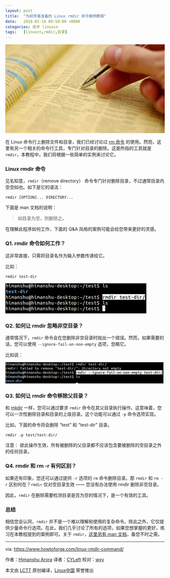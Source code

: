 ```yaml
---
layout: post
title:	"为初学者准备的 Linux rmdir 命令案例教程"
date:	2018-02-18 09:50:00 +0800 
categories:	技术 linuxcn 
tags:	[linuxcn,rmdir,目录]
---
```



![](/Asserts/Images/album/201802/17/125918w3uwdp9b9sebabdi.jpg)


在 Linux 命令行上删除文件和目录，我们已经讨论过 [rm 命令](/article-9321-1.html) 的使用。然而，这里有另一个相关的命令行工具，专门针对目录的删除。这是所指的工具就是 `rmdir`，本教程中，我们将根据一些简单的实例来讨论它。


### Linux rmdir 命令


见名知意，`rmdir`（remove directory） 命令专门针对删除目录，不过通常目录内空空如也。如下是它的语法：



```
rmdir [OPTION]... DIRECTORY...

```

下面是 man 文档的说明：



> 
> 如目录为空，则删除之。
> 
> 
> 


在理解此程序如何工作，下面的 Q&A 风格的案例可能会给您带来更好的灵感。


### Q1. rmdir 命令如何工作？


这非常直接，只需将目录名作为输入参数传递给它。


比如：



```
rmdir test-dir

```

[![rmdir 命令如何工作](/Asserts/Images/album/201802/17/125931w7gf7s7gupifjes0.png)](https://www.howtoforge.com/images/command-tutorial/big/rm-basic-usage1.png)


### Q2. 如何让 rmdir 忽略非空目录？


通常情况下，`rmdir` 命令会在您删除非空目录时抛出一个错误。然而，如果需要的话，您可以使用 `--ignore-fail-on-non-empty` 选项，忽略它。


比如说：


[![如何让 rmdir 忽视非空目录](/Asserts/Images/album/201802/17/125931uz7cvhkk0xvqv5hk.png)](https://www.howtoforge.com/images/command-tutorial/big/rmdir-ignore-nonempty.png)


### Q3. 如何让 rmdir 命令移除父目录？


和 [mkdir](/article-9356-1.html) 一样，您可以通过要求 `rmdir` 命令在其父目录执行操作。这意味着，您可以一次性删除目录和目录的上级目录。这个功能可以通过 `-p` 命令选项实现。


比如，下面的命令将会删除 “test” 和 “test-dir” 目录。



```
rmdir -p test/test-dir/

```

注意： 欲此操作生效，所有被删除的父目录都不应该包含要被删除的空目录之外的任何目录。


### Q4. rmdir 和 rm -r 有何区别？


如果还有印象，您还可以通过提供 `-r` 选项的 `rm` 命令删除目录。那 `rmdir` 和 `rm -r` 区别何在？`rmdir` 仅对空目录生效 —— 您没有办法使用 rmdir 删除非空目录。


因此，`rmdir` 在删除需要检测目录是否为空的情况下，是一个有效的工具。


### 总结


相信您会认同，`rmdir` 并不是一个难以理解和使用的复杂命令。除此之外，它仅提供少量命令行选项。在此，我们几乎讨论了所有的选项，如果您想掌握的更好，练习在本教程提到的案例即可。关于 `rmdir`，[这里另有 man 文档](https://linux.die.net/man/1/rmdir)，备您不时之需。




---


via: <https://www.howtoforge.com/linux-rmdir-command/>


作者：[Himanshu Arora](https://www.howtoforge.com) 译者：[CYLeft](https://github.com/CYLeft) 校对：[wxy](https://github.com/wxy)


本文由 [LCTT](https://github.com/LCTT/TranslateProject) 原创编译，[Linux中国](https://linux.cn/) 荣誉推出
